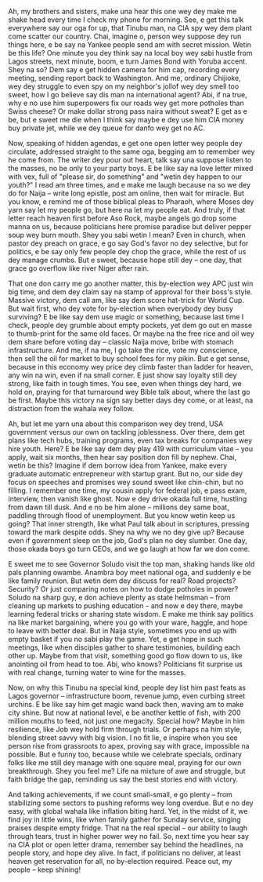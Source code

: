 Ah, my brothers and sisters, make una hear this one wey dey make me shake head every time I check my phone for morning. See, e get this talk everywhere say our oga for up, that Tinubu man, na CIA spy wey dem plant come scatter our country. Chai, imagine o, person wey suppose dey run things here, e be say na Yankee people send am with secret mission. Wetin be this life? One minute you dey think say na local boy wey sabi hustle from Lagos streets, next minute, boom, e turn James Bond with Yoruba accent. Shey na so? Dem say e get hidden camera for him cap, recording every meeting, sending report back to Washington. And me, ordinary Chijioke, wey dey struggle to even spy on my neighbor's jollof wey dey smell too sweet, how I go believe say dis man na international agent? Abi, if na true, why e no use him superpowers fix our roads wey get more potholes than Swiss cheese? Or make dollar strong pass naira without sweat? E get as e be, but e sweet me die when I think say maybe e dey use him CIA money buy private jet, while we dey queue for danfo wey get no AC.

Now, speaking of hidden agendas, e get one open letter wey people dey circulate, addressed straight to the same oga, begging am to remember wey he come from. The writer dey pour out heart, talk say una suppose listen to the masses, no be only to your party boys. E be like say na love letter mixed with vex, full of "please sir, do something" and "wetin dey happen to our youth?" I read am three times, and e make me laugh because na so we dey do for Naija – write long epistle, post am online, then wait for miracle. But you know, e remind me of those biblical pleas to Pharaoh, where Moses dey yarn say let my people go, but here na let my people eat. And truly, if that letter reach heaven first before Aso Rock, maybe angels go drop some manna on us, because politicians here promise paradise but deliver pepper soup wey burn mouth. Shey you sabi wetin I mean? Even in church, when pastor dey preach on grace, e go say God's favor no dey selective, but for politics, e be say only few people dey chop the grace, while the rest of us dey manage crumbs. But e sweet, because hope still dey – one day, that grace go overflow like river Niger after rain.

That one don carry me go another matter, this by-election wey APC just win big time, and dem dey claim say na stamp of approval for their boss's style. Massive victory, dem call am, like say dem score hat-trick for World Cup. But wait first, who dey vote for by-election when everybody dey busy surviving? E be like say dem use magic or something, because last time I check, people dey grumble about empty pockets, yet dem go out en masse to thumb-print for the same old faces. Or maybe na the free rice and oil wey dem share before voting day – classic Naija move, bribe with stomach infrastructure. And me, if na me, I go take the rice, vote my conscience, then sell the oil for market to buy school fees for my pikin. But e get sense, because in this economy wey price dey climb faster than ladder for heaven, any win na win, even if na small corner. E just show say loyalty still dey strong, like faith in tough times. You see, even when things dey hard, we hold on, praying for that turnaround wey Bible talk about, where the last go be first. Maybe this victory na sign say better days dey come, or at least, na distraction from the wahala wey follow.

Ah, but let me yarn una about this comparison wey dey trend, USA government versus our own on tackling joblessness. Over there, dem get plans like tech hubs, training programs, even tax breaks for companies wey hire youth. Here? E be like say dem dey play 419 with curriculum vitae – you apply, wait six months, then hear say position don fill by nephew. Chai, wetin be this? Imagine if dem borrow idea from Yankee, make every graduate automatic entrepreneur with startup grant. But no, our side dey focus on speeches and promises wey sound sweet like chin-chin, but no filling. I remember one time, my cousin apply for federal job, e pass exam, interview, then vanish like ghost. Now e dey drive okada full time, hustling from dawn till dusk. And e no be him alone – millions dey same boat, paddling through flood of unemployment. But you know wetin keep us going? That inner strength, like what Paul talk about in scriptures, pressing toward the mark despite odds. Shey na why we no dey give up? Because even if government sleep on the job, God's plan no dey slumber. One day, those okada boys go turn CEOs, and we go laugh at how far we don come.

E sweet me to see Governor Soludo visit the top man, shaking hands like old pals planning owambe. Anambra boy meet national oga, and suddenly e be like family reunion. But wetin dem dey discuss for real? Road projects? Security? Or just comparing notes on how to dodge potholes in power? Soludo na sharp guy, e don achieve plenty as state helmsman – from cleaning up markets to pushing education – and now e dey there, maybe learning federal tricks or sharing state wisdom. E make me think say politics na like market bargaining, where you go with your ware, haggle, and hope to leave with better deal. But in Naija style, sometimes you end up with empty basket if you no sabi play the game. Yet, e get hope in such meetings, like when disciples gather to share testimonies, building each other up. Maybe from that visit, something good go flow down to us, like anointing oil from head to toe. Abi, who knows? Politicians fit surprise us with real change, turning water to wine for the masses.

Now, on why this Tinubu na special kind, people dey list him past feats as Lagos governor – infrastructure boom, revenue jump, even curbing street urchins. E be like say him get magic wand back then, waving am to make city shine. But now at national level, e be another kettle of fish, with 200 million mouths to feed, not just one megacity. Special how? Maybe in him resilience, like Job wey hold firm through trials. Or perhaps na him style, blending street savvy with big vision. I no fit lie, e inspire when you see person rise from grassroots to apex, proving say with grace, impossible na possible. But e funny too, because while we celebrate specials, ordinary folks like me still dey manage with one square meal, praying for our own breakthrough. Shey you feel me? Life na mixture of awe and struggle, but faith bridge the gap, reminding us say the best stories end with victory.

And talking achievements, if we count small-small, e go plenty – from stabilizing some sectors to pushing reforms wey long overdue. But e no dey easy, with global wahala like inflation biting hard. Yet, in the midst of it, we find joy in little wins, like when family gather for Sunday service, singing praises despite empty fridge. That na the real special – our ability to laugh through tears, trust in higher power wey no fail. So, next time you hear say na CIA plot or open letter drama, remember say behind the headlines, na people story, and hope dey alive. In fact, if politicians no deliver, at least heaven get reservation for all, no by-election required. Peace out, my people – keep shining!